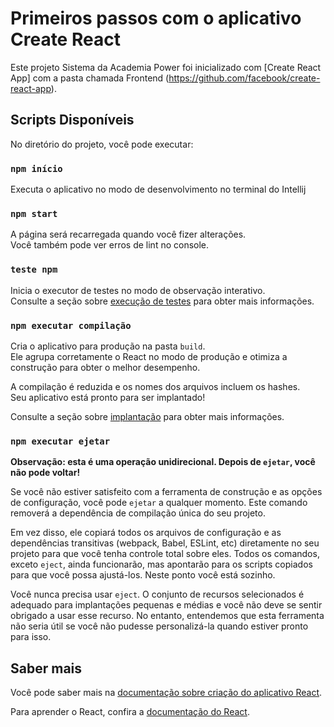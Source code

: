 # Primeiros passos com o aplicativo Create React

Este projeto Sistema da Academia Power foi inicializado com [Create React App] com a pasta chamada Frontend (https://github.com/facebook/create-react-app).
## Scripts Disponíveis

No diretório do projeto, você pode executar:

### `npm início`

Executa o aplicativo no modo de desenvolvimento no terminal do Intellij

### `npm start`

A página será recarregada quando você fizer alterações.\
Você também pode ver erros de lint no console.

### `teste npm`

Inicia o executor de testes no modo de observação interativo.\
Consulte a seção sobre [execução de testes](https://facebook.github.io/create-react-app/docs/running-tests) para obter mais informações.

### `npm executar compilação`

Cria o aplicativo para produção na pasta `build`.\
Ele agrupa corretamente o React no modo de produção e otimiza a construção para obter o melhor desempenho.

A compilação é reduzida e os nomes dos arquivos incluem os hashes.\
Seu aplicativo está pronto para ser implantado!

Consulte a seção sobre [implantação](https://facebook.github.io/create-react-app/docs/deployment) para obter mais informações.

### `npm executar ejetar`

**Observação: esta é uma operação unidirecional. Depois de `ejetar`, você não pode voltar!**

Se você não estiver satisfeito com a ferramenta de construção e as opções de configuração, você pode `ejetar` a qualquer momento. Este comando removerá a dependência de compilação única do seu projeto.

Em vez disso, ele copiará todos os arquivos de configuração e as dependências transitivas (webpack, Babel, ESLint, etc) diretamente no seu projeto para que você tenha controle total sobre eles. Todos os comandos, exceto `eject`, ainda funcionarão, mas apontarão para os scripts copiados para que você possa ajustá-los. Neste ponto você está sozinho.

Você nunca precisa usar `eject`. O conjunto de recursos selecionados é adequado para implantações pequenas e médias e você não deve se sentir obrigado a usar esse recurso. No entanto, entendemos que esta ferramenta não seria útil se você não pudesse personalizá-la quando estiver pronto para isso.

## Saber mais

Você pode saber mais na [documentação sobre criação do aplicativo React](https://facebook.github.io/create-react-app/docs/getting-started).

Para aprender o React, confira a [documentação do React](https://reactjs.org/).